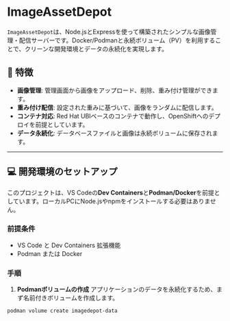 # ImageAssetDepot

`ImageAssetDepot`は、Node.jsとExpressを使って構築されたシンプルな画像管理・配信サーバーです。Docker/Podmanと永続ボリューム（PV）を利用することで、クリーンな開発環境とデータの永続化を実現します。

## 🚀 特徴

- **画像管理**: 管理画面から画像をアップロード、削除、重み付け管理ができます。
- **重み付け配信**: 設定された重みに基づいて、画像をランダムに配信します。
- **コンテナ対応**: Red Hat UBIベースのコンテナで動作し、OpenShiftへのデプロイを前提としています。
- **データ永続化**: データベースファイルと画像は永続ボリュームに保存されます。

---

## 💻 開発環境のセットアップ

このプロジェクトは、VS Codeの**Dev Containers**と**Podman/Docker**を前提としています。ローカルPCにNode.jsやnpmをインストールする必要はありません。

### 前提条件

- VS Code と Dev Containers 拡張機能
- Podman または Docker

### 手順

1. **Podmanボリュームの作成**
アプリケーションのデータを永続化するため、まず名前付きボリュームを作成します。
```bash
podman volume create imagedepot-data
